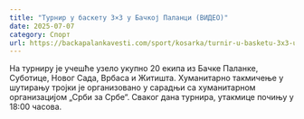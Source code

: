 ```yaml
---
title: "Турнир у баскету 3×3 у Бачкој Паланци (ВИДЕО)"
date: 2025-07-07
category: Спорт
url: https://backapalankavesti.com/sport/kosarka/turnir-u-basketu-3x3-u-backoj-palanci-video/
---
```


На турниру је учешће узело укупно 20 екипа из Бачке Паланке, Суботице, Новог Сада, Врбаса и Житишта. Хуманитарно такмичење у шутирању тројки је организовано у сарадњи са хуманитарном организацијом „Срби за Србе“. Сваког дана турнира, утакмице почињу у 18:00 часова.
